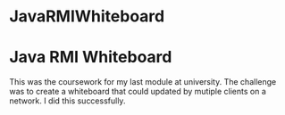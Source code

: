 # JavaRMIWhiteboard

<h1>Java RMI Whiteboard</h1>

<p>This was the coursework for my last module at university. The challenge was to create a whiteboard that could updated by mutiple clients
on a network. I did this successfully.</p>

